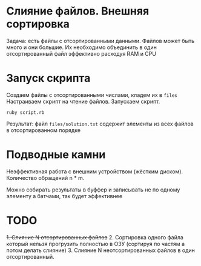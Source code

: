 # Слияние файлов. Внешняя сортировка

Задача: есть файлы с отсортированными данными. Файлов может быть много и они большие. Их необходимо объединить в один отсортированный файл эффективно расходуя RAM и CPU

# Запуск скрипта
Создаем файлы с отсортированными числами, кладем их в `files`
Настраиваем скрипт на чтение файлов. Запускаем скрипт.

```
ruby script.rb
```

Результат: файл `files/solution.txt` содержит элементы из всех файлов в отсортированном порядке

# Подводные камни
Неэффективная работа с внешним устройcтвом (жёстким диском). Количество обращений n * m.

Можно собирать результаты в буффер и записывать не по одному элементу а батчами, так будет эффективнее

# TODO
~~1. Слияние N отсортированных файлов~~
2. Сортировка одного файла который нельзя прогрузить полностью в ОЗУ (сортируя по частям а потом делать слияние)
3. Слияние N неотсортированных файлов в один отсортированный.
